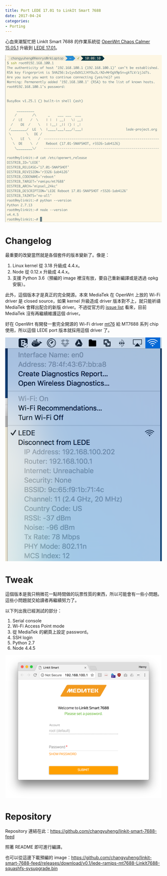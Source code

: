 ```yaml
---
title: Port LEDE 17.01 to LinkIt Smart 7688
date: 2017-04-24
categories:
- Porting
---
```


心血來潮幫忙把 LinkIt Smart 7688 的作業系統從 [OpenWrt Chaos Calmer 15.05.1](https://forum.openwrt.org/viewtopic.php?pid=315110) 升級到 [LEDE 17.01](https://lede-project.org/releases/17.01/)。
<!-- more -->

![](https://raw.githubusercontent.com/changyuheng/linkit-smart-7688-feed/master/.screenshots/greetings.png)

# Changelog

最重要的改變當然就是各個套件的版本變新了。像是：

1. Linux kernel 從 3.18 升級成 4.4.x。
2. Node 從 0.12.x 升級成 4.4.x。
3. 支援 Python 3.6（預編的 image 裡沒有放，要自己重新編譯或是透過 opkg 安裝）。

此外，這個版本才是真正的完全開源。本來 MediaTek 在 OpenWrt 上放的 Wi-Fi driver 是 closed source，如果 kernel 升級造成 driver 版本對不上，就只能祈禱 MediaTek 會釋出配合的新版 driver。不過從官方的 [issue list](https://github.com/MediaTek-Labs/linkit-smart-7688-feed/issues/37) 看來，目前 MediaTek 沒有再繼續維護這個 driver。

好在 OpenWrt 有開發一套完全開源的 Wi-Fi driver [mt76](https://github.com/openwrt/mt76) 給 MT7688 系列 chip 使用，所以這個 LEDE port 版本就採用這個 driver 了。

![](https://raw.githubusercontent.com/changyuheng/linkit-smart-7688-feed/master/.screenshots/wi-fi.png)

# Tweak

這個版本是我只稍微花一點時間做的玩票性質的東西，所以可能會有一些小問題。這些小問題就交給讀者再繼續努力了。

以下列出我已經測試的部分：

1. Serial console
2. Wi-Fi Access Point mode
3. 從 MediaTek 的網頁上設定 password。
4. SSH login
5. Python 2.7
6. Node 4.4.5

![](https://raw.githubusercontent.com/changyuheng/linkit-smart-7688-feed/master/.screenshots/website.png)

# Repository

Repository 連結在此：https://github.com/changyuheng/linkit-smart-7688-feed

照著 README 即可進行編譯。

也可以從這邊下載預編的 image：https://github.com/changyuheng/linkit-smart-7688-feed/releases/download/v0.1/lede-ramips-mt7688-LinkIt7688-squashfs-sysupgrade.bin
